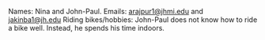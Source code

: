 Names: Nina and John-Paul.
Emails: arajpur1@jhmi.edu and jakinba1@jh.edu
Riding bikes/hobbies: John-Paul does not know how to ride a bike well. Instead, he spends his time indoors.
